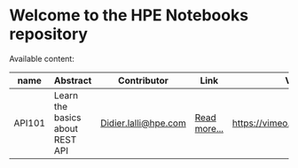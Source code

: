 # Welcome to the HPE Notebooks repository

Available content:

| name     | Abstract     | Contributor    | Link| Video |
| ---------| -------------| ---------------| ----- |----|              
| API101 | Learn the basics about REST API | Didier.lalli@hpe.com | [Read more...](API101/README.md)| https://vimeo.com/433621126 |



